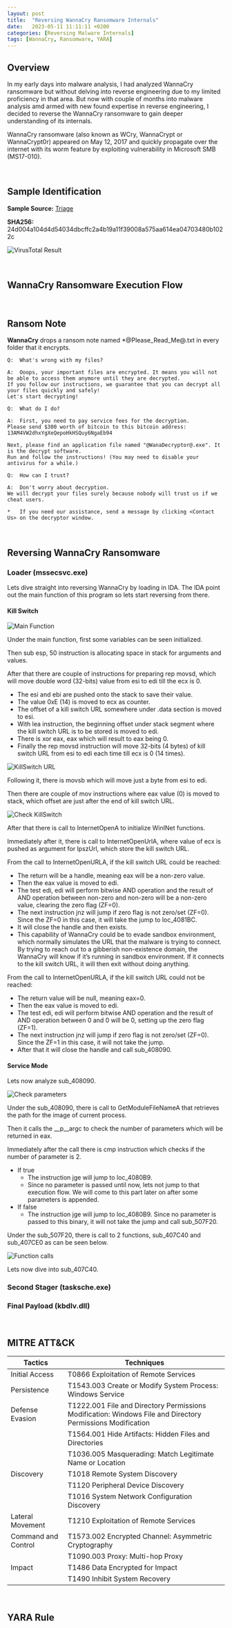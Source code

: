```yaml
---
layout:	post
title:  "Reversing WannaCry Ransomware Internals"
date:   2023-05-11 11:11:11 +0200
categories: [Reversing Malware Internals]
tags: [WannaCry, Ransomware, YARA]
---
```


## Overview

In my early days into malware analysis, I had analyzed WannaCry ransomware but without delving into reverse engineering due to my limited proficiency in that area. But now with couple of months into malware analysis amd armed with new found expertise in reverse engineering, I decided to reverse the WannaCry ransomware to gain deeper understanding of its internals.

WannaCry ransomware (also known as WCry, WannaCrypt or WannaCrypt0r) appeared on May 12, 2017 and quickly propagate over the internet with its worm feature by  exploiting vulnerability in Microsoft SMB (MS17-010).

<br>

## Sample Identification

**Sample Source:** [Triage](https://tria.ge/200320-7j5lhpc5fj)

**SHA256:** 24d004a104d4d54034dbcffc2a4b19a11f39008a575aa614ea04703480b1022c

![VirusTotal Result](/images/2023-11-11-Reversing-WannaCry-Ransomware/1.png)

<br>

## WannaCry Ransomware Execution Flow


<br>

## Ransom Note

**WannaCry** drops a ransom note named *@Please_Read_Me@.txt in every folder that it encrypts. 

    Q:  What's wrong with my files?
    
    A:  Ooops, your important files are encrypted. It means you will not be able to access them anymore until they are decrypted.
    If you follow our instructions, we guarantee that you can decrypt all your files quickly and safely!
    Let's start decrypting!
    
    Q:  What do I do?
    
    A:  First, you need to pay service fees for the decryption.
    Please send $300 worth of bitcoin to this bitcoin address: 13AM4VW2dhxYgXeQepoHkHSQuy6NgaEb94

    Next, please find an application file named "@WanaDecryptor@.exe". It is the decrypt software.
    Run and follow the instructions! (You may need to disable your antivirus for a while.)
    
    Q:  How can I trust? 
     
    A:  Don't worry about decryption.
    We will decrypt your files surely because nobody will trust us if we cheat users. 
     
    *   If you need our assistance, send a message by clicking <Contact Us> on the decryptor window.
 
<br>

## Reversing WannaCry Ransomware

### Loader (mssecsvc.exe)

Lets dive straight into reversing WannaCry by loading in IDA. The IDA point out the main function of this program so lets start reversing from there. 

#### Kill Switch

![Main Function](/images/2023-11-11-Reversing-WannaCry-Ransomware/3.png)

Under the main function, first some variables can be seen initialized.

Then sub esp, 50 instruction is allocating space in stack for arguments and values.

After that there are couple of instructions for preparing rep movsd, which will move double word (32-bits) value from esi to edi till the ecx is 0.

- The esi and ebi are pushed onto the stack to save their value.
- The value 0xE (14) is moved to ecx as counter.
- The offset of a kill switch URL somewhere under .data section is moved to esi.
- With lea instruction, the beginning offset under stack segment where the kill switch URL is to be stored is moved to edi.
- There is xor eax, eax which will result to eax being 0.
- Finally the rep movsd instruction will move 32-bits (4 bytes) of kill switch URL from esi to edi each time till ecx is 0 (14 times).

![KillSwitch URL](/images/2023-11-11-Reversing-WannaCry-Ransomware/4.png)

Following it, there is movsb which will move just a byte from esi to edi.

Then there are couple of mov instructions where eax value (0) is moved to stack, which offset are just after the end of kill switch URL.

![Check KillSwitch](/images/2023-11-11-Reversing-WannaCry-Ransomware/5.png)


After that there is call to InternetOpenA to initialize WinINet functions.

Immediately after it, there is call to InternetOpenUrlA, where value of ecx is pushed as argument for lpszUrl, which store the kill switch URL. 

From the call to InternetOpenURLA, if the kill switch URL could be reached:

- The return will be a handle, meaning eax will be a non-zero value.
- Then the eax value is moved to edi.
- The test edi, edi will perform bitwise AND operation and the result of AND operation between non-zero and non-zero will be a non-zero value, clearing the zero flag (ZF=0).
- The next instruction jnz will jump if zero flag is not zero/set (ZF=0). Since the ZF=0 in this case, it will take the jump to loc_4081BC.
- It will close the handle and then exists.
- This capability of WannaCry could be to evade sandbox environment, which normally simulates the URL that the malware is trying to connect. By trying to reach out to a gibberish non-existence domain, the WannaCry will know if it’s running in sandbox environment. If it connects to the kill switch URL, it will then exit without doing anything.

From the call to InternetOpenURLA, if the kill switch URL could not be reached:

- The return value will be null, meaning eax=0.
- Then the eax value is moved to edi.
- The test edi, edi will perform bitwise AND operation and the result of AND operation between 0 and 0 will be 0, setting up the zero flag (ZF=1).
- The next instruction jnz will jump if zero flag is not zero/set (ZF=0). Since the ZF=1 in this case, it will not take the jump.
- After that it will close the handle and call sub_408090.

#### Service Mode

Lets now analyze sub_408090.

![Check parameters](/images/2023-11-11-Reversing-WannaCry-Ransomware/6.png)

Under the sub_408090, there is call to GetModuleFileNameA that retrieves the path for the image of current process. 

Then it calls the __p__argc to check the number of parameters which will be returned in eax.

Immediately after the call there is cmp instruction which checks if the number of parameter is 2.

- If true
    - The instruction jge will jump to loc_4080B9.
    - Since no parameter is passed until now, lets not jump to that execution flow. We will come to this part later on after some parameters is appended.
- If false
    - The instruction jge will jump to loc_4080B9. Since no parameter is passed to this binary, it will not take the jump and call sub_507F20.

Under the sub_507F20, there is call to 2 functions, sub_407C40 and sub_407CE0 as can be seen below.

![Function calls](/images/2023-11-11-Reversing-WannaCry-Ransomware/7.png)

Lets now dive into sub_407C40.


### Second Stager (tasksche.exe)


### Final Payload (kbdlv.dll)



<br>

## MITRE ATT&CK

|  Tactics|Techniques  |
|--|--|
| Initial Access | T0866 Exploitation of Remote Services |
| Persistence | T1543.003 Create or Modify System Process:  Windows Service |
| Defense Evasion | T1222.001 File and Directory Permissions Modification:  Windows File and Directory Permissions Modification |
|  | T1564.001 Hide Artifacts:  Hidden Files and Directories |
|  | T1036.005 Masquerading: Match Legitimate Name or Location |
| Discovery | T1018 Remote System Discovery |
|  | T1120 Peripheral Device Discovery |
|  | T1016 System Network Configuration Discovery |
| Lateral Movement | T1210 Exploitation of Remote Services |
| Command and Control | T1573.002 Encrypted Channel:  Asymmetric Cryptography |
|  | T1090.003 Proxy: Multi-hop Proxy |
| Impact | T1486 Data Encrypted for Impact |
|  | T1490 Inhibit System Recovery |

<br>

## YARA Rule


<br>